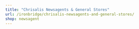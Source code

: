 ```yaml
---
title: "Chrisalis Newsagents & General Stores"
url: /ironbridge/chrisalis-newsagents-and-general-stores/
shop: newsagent
---
```

